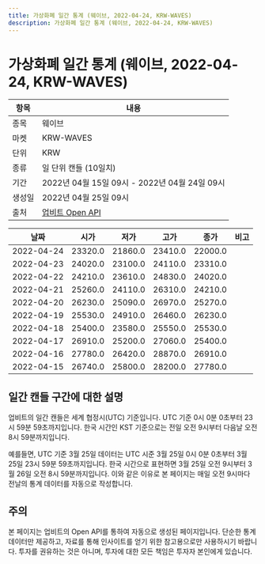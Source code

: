 ```yaml
---
title: 가상화폐 일간 통계 (웨이브, 2022-04-24, KRW-WAVES)
description: 가상화폐 일간 통계 (웨이브, 2022-04-24, KRW-WAVES)
---
```



가상화폐 일간 통계 (웨이브, 2022-04-24, KRW-WAVES)
===

|항목|내용|
|--|--|
|종목|웨이브|
|마켓|KRW-WAVES|
|단위|KRW|
|종류|일 단위 캔들 (10일치)|
|기간|2022년 04월 15일 09시 - 2022년 04월 24일 09시|
|생성일|2022년 04월 25일 09시|
|출처|[업비트 Open API](https://docs.upbit.com)|


|날짜|시가|저가|고가|종가|비고|
|--|--|--|--|--|--|
|2022-04-24|23320.0|21860.0|23410.0|22000.0|    |
|2022-04-23|24020.0|23100.0|24110.0|23310.0|    |
|2022-04-22|24210.0|23610.0|24830.0|24020.0|    |
|2022-04-21|25260.0|24110.0|26310.0|24210.0|    |
|2022-04-20|26230.0|25090.0|26970.0|25270.0|    |
|2022-04-19|25530.0|24910.0|26460.0|26230.0|    |
|2022-04-18|25400.0|23580.0|25550.0|25530.0|    |
|2022-04-17|26910.0|25200.0|27060.0|25400.0|    |
|2022-04-16|27780.0|26420.0|28870.0|26910.0|    |
|2022-04-15|26740.0|25800.0|28200.0|27780.0|    |


일간 캔들 구간에 대한 설명
---


업비트의 일간 캔들은 세계 협정시(UTC) 기준입니다. 
UTC 기준 0시 0분 0초부터 23시 59분 59초까지입니다. 
한국 시간인 KST 기준으로는 전일 오전 9시부터 다음날 오전 8시 59분까지입니다. 


예를들면, UTC 기준 3월 25일 데이터는 UTC 시준 3월 25일 0시 0분 0초부터 3월 25일 23시 59분 59초까지입니다. 
한국 시간으로 표현하면 3월 25일 오전 9시부터 3월 26일 오전 8시 59분까지입니다. 
이와 같은 이유로 본 페이지는 매일 오전 9시마다 전날의 통계 데이터를 자동으로 작성합니다. 


주의
---


본 페이지는 업비트의 Open API를 통하여 자동으로 생성된 페이지입니다. 
단순한 통계 데이터만 제공하고, 자료를 통해 인사이트를 얻기 위한 참고용으로만 사용하시기 바랍니다. 
투자를 권유하는 것은 아니며, 투자에 대한 모든 책임은 투자자 본인에게 있습니다. 
